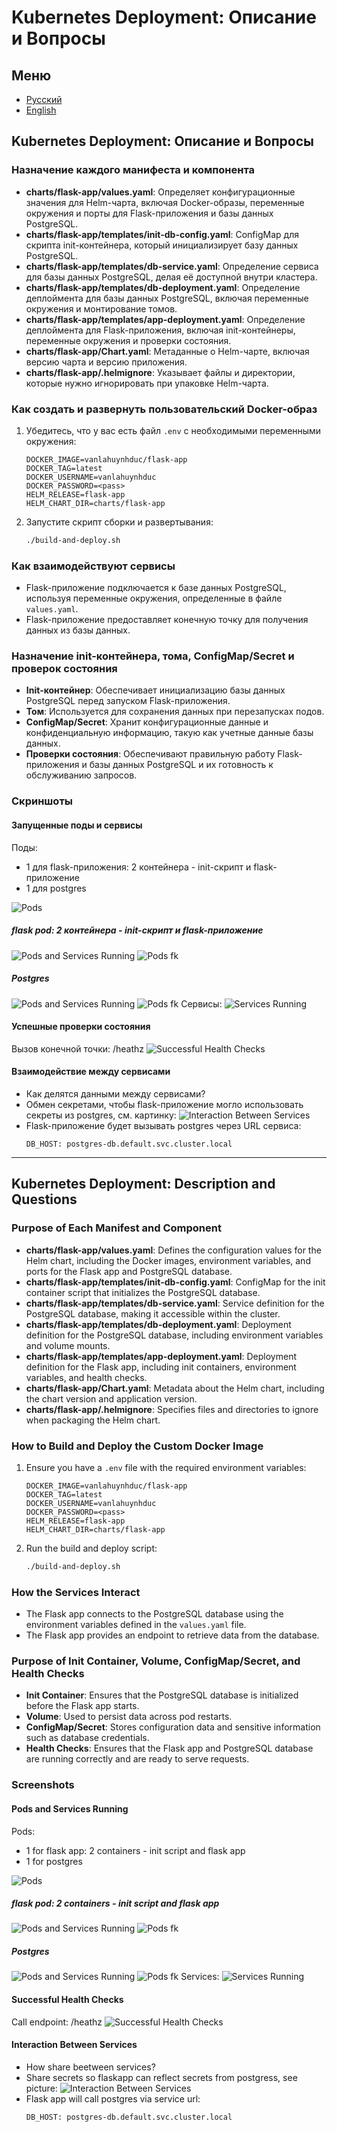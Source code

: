 # Kubernetes Deployment: Описание и Вопросы

## Меню
- [Русский](#kubernetes-deployment-описание-и-вопросы)
- [English](#kubernetes-deployment-description-and-questions)

## Kubernetes Deployment: Описание и Вопросы

### Назначение каждого манифеста и компонента

- **charts/flask-app/values.yaml**: Определяет конфигурационные значения для Helm-чарта, включая Docker-образы, переменные окружения и порты для Flask-приложения и базы данных PostgreSQL.
- **charts/flask-app/templates/init-db-config.yaml**: ConfigMap для скрипта init-контейнера, который инициализирует базу данных PostgreSQL.
- **charts/flask-app/templates/db-service.yaml**: Определение сервиса для базы данных PostgreSQL, делая её доступной внутри кластера.
- **charts/flask-app/templates/db-deployment.yaml**: Определение деплоймента для базы данных PostgreSQL, включая переменные окружения и монтирование томов.
- **charts/flask-app/templates/app-deployment.yaml**: Определение деплоймента для Flask-приложения, включая init-контейнеры, переменные окружения и проверки состояния.
- **charts/flask-app/Chart.yaml**: Метаданные о Helm-чарте, включая версию чарта и версию приложения.
- **charts/flask-app/.helmignore**: Указывает файлы и директории, которые нужно игнорировать при упаковке Helm-чарта.

### Как создать и развернуть пользовательский Docker-образ

1. Убедитесь, что у вас есть файл `.env` с необходимыми переменными окружения:
    ```
    DOCKER_IMAGE=vanlahuynhduc/flask-app
    DOCKER_TAG=latest
    DOCKER_USERNAME=vanlahuynhduc
    DOCKER_PASSWORD=<pass>
    HELM_RELEASE=flask-app
    HELM_CHART_DIR=charts/flask-app
    ```

2. Запустите скрипт сборки и развертывания:
    ```bash
    ./build-and-deploy.sh
    ```

### Как взаимодействуют сервисы

- Flask-приложение подключается к базе данных PostgreSQL, используя переменные окружения, определенные в файле `values.yaml`.
- Flask-приложение предоставляет конечную точку для получения данных из базы данных.

### Назначение init-контейнера, тома, ConfigMap/Secret и проверок состояния

- **Init-контейнер**: Обеспечивает инициализацию базы данных PostgreSQL перед запуском Flask-приложения.
- **Том**: Используется для сохранения данных при перезапусках подов.
- **ConfigMap/Secret**: Хранит конфигурационные данные и конфиденциальную информацию, такую как учетные данные базы данных.
- **Проверки состояния**: Обеспечивают правильную работу Flask-приложения и базы данных PostgreSQL и их готовность к обслуживанию запросов.

### Скриншоты

#### Запущенные поды и сервисы
Поды:
- 1 для flask-приложения: 2 контейнера - init-скрипт и flask-приложение
- 1 для postgres

![Pods](./image/pod.png)
##### flask pod: 2 контейнера - init-скрипт и flask-приложение
![Pods and Services Running](./image/flask-app-container.png)
![Pods fk](./image/flask-app-servicemap.png)
##### Postgres
![Pods and Services Running](./image/postgres.png)
![Pods fk](./image/postgres-servicemap.png)
Сервисы: 
![Services Running](./image/services.png)
#### Успешные проверки состояния
Вызов конечной точки: /heathz
![Successful Health Checks](./image/flask-app-liveness-readiness.png)

#### Взаимодействие между сервисами
- Как делятся данными между сервисами?
- Обмен секретами, чтобы flask-приложение могло использовать секреты из postgres, см. картинку:
![Interaction Between Services](./image/direct.png)
- Flask-приложение будет вызывать postgres через URL сервиса: 
    ```
    DB_HOST: postgres-db.default.svc.cluster.local
    ```

---

## Kubernetes Deployment: Description and Questions

### Purpose of Each Manifest and Component

- **charts/flask-app/values.yaml**: Defines the configuration values for the Helm chart, including the Docker images, environment variables, and ports for the Flask app and PostgreSQL database.
- **charts/flask-app/templates/init-db-config.yaml**: ConfigMap for the init container script that initializes the PostgreSQL database.
- **charts/flask-app/templates/db-service.yaml**: Service definition for the PostgreSQL database, making it accessible within the cluster.
- **charts/flask-app/templates/db-deployment.yaml**: Deployment definition for the PostgreSQL database, including environment variables and volume mounts.
- **charts/flask-app/templates/app-deployment.yaml**: Deployment definition for the Flask app, including init containers, environment variables, and health checks.
- **charts/flask-app/Chart.yaml**: Metadata about the Helm chart, including the chart version and application version.
- **charts/flask-app/.helmignore**: Specifies files and directories to ignore when packaging the Helm chart.

### How to Build and Deploy the Custom Docker Image

1. Ensure you have a `.env` file with the required environment variables:
    ```
    DOCKER_IMAGE=vanlahuynhduc/flask-app
    DOCKER_TAG=latest
    DOCKER_USERNAME=vanlahuynhduc
    DOCKER_PASSWORD=<pass>
    HELM_RELEASE=flask-app
    HELM_CHART_DIR=charts/flask-app
    ```

2. Run the build and deploy script:
    ```bash
    ./build-and-deploy.sh
    ```

### How the Services Interact

- The Flask app connects to the PostgreSQL database using the environment variables defined in the `values.yaml` file.
- The Flask app provides an endpoint to retrieve data from the database.

### Purpose of Init Container, Volume, ConfigMap/Secret, and Health Checks

- **Init Container**: Ensures that the PostgreSQL database is initialized before the Flask app starts.
- **Volume**: Used to persist data across pod restarts.
- **ConfigMap/Secret**: Stores configuration data and sensitive information such as database credentials.
- **Health Checks**: Ensures that the Flask app and PostgreSQL database are running correctly and are ready to serve requests.

### Screenshots

#### Pods and Services Running
Pods:
- 1 for flask app: 2 containers - init script and flask app
- 1 for postgres

![Pods](./image/pod.png)
##### flask pod: 2 containers - init script and flask app
![Pods and Services Running](./image/flask-app-container.png)
![Pods fk](./image/flask-app-servicemap.png)
##### Postgres
![Pods and Services Running](./image/postgres.png)
![Pods fk](./image/postgres-servicemap.png)
Services: 
![Services Running](./image/services.png)
#### Successful Health Checks
Call endpoint: /heathz
![Successful Health Checks](./image/flask-app-liveness-readiness.png)

#### Interaction Between Services
- How share beetween services?
- Share secrets so flaskapp can reflect secrets from postgress, see picture:
![Interaction Between Services](./image/direct.png)
- Flask app will call postgres via service url: 
    ```
    DB_HOST: postgres-db.default.svc.cluster.local
    ```
